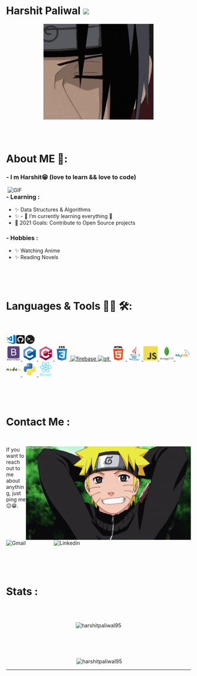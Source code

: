# Harshit Paliwal <img src="https://raw.githubusercontent.com/nakulbhati/nakulbhati/master/contain/Hi.gif" width="35px">

<div align="center">
<img hight="200" width="300" alt="GIF" align="center" src="https://github.com/harshitpaliwal95/harshitpaliwal95/blob/main/GIF/itachi-sharingan.gif">
</div>

</br>
</br>
</br>


# About ME 💬:

### - I m Harshit😁 (love to learn && love to code)

<img hight="400" width="500" alt="GIF" align="right" src="https://github.com/harshitpaliwal95/harshitpaliwal95/blob/main/GIF/333aa7192949f306823aa36bd6153d0e.gif">

### - Learning :
- ✨ Data Structures & Algorithms
- ✨ - 🌱 I’m currently learning everything 🤣
- 🥅 2021 Goals: Contribute to Open Source projects

### - Hobbies : 
- ✨ Watching Anime
- ✨ Reading Novels

</br>
</br>
</br>



# Languages & Tools 👨‍💻 🛠:
</br>

<p align="center">


<img align="left" alt="Visual Studio Code" width="26px" src="https://raw.githubusercontent.com/github/explore/80688e429a7d4ef2fca1e82350fe8e3517d3494d/topics/visual-studio-code/visual-studio-code.png" />
<img align="left" alt="GitHub" width="26px" src="https://github.com/harshitpaliwal95/harshitpaliwal95/blob/main/GIF/images.png" />
<img align="left" alt="Terminal" width="26px" src="https://raw.githubusercontent.com/github/explore/80688e429a7d4ef2fca1e82350fe8e3517d3494d/topics/terminal/terminal.png" />
</br>
<p align="left"> <a href="https://getbootstrap.com" target="_blank"> <img src="https://raw.githubusercontent.com/devicons/devicon/master/icons/bootstrap/bootstrap-plain-wordmark.svg" alt="bootstrap" width="40" height="40"/> </a> <a href="https://www.cprogramming.com/" target="_blank"> <img src="https://raw.githubusercontent.com/devicons/devicon/master/icons/c/c-original.svg" alt="c" width="40" height="40"/> </a> <a href="https://www.w3schools.com/cpp/" target="_blank"> <img src="https://raw.githubusercontent.com/devicons/devicon/master/icons/cplusplus/cplusplus-original.svg" alt="cplusplus" width="40" height="40"/> </a> <a href="https://www.w3schools.com/css/" target="_blank"> <img src="https://raw.githubusercontent.com/devicons/devicon/master/icons/css3/css3-original-wordmark.svg" alt="css3" width="40" height="40"/> </a> <a href="https://firebase.google.com/" target="_blank"> <img src="https://www.vectorlogo.zone/logos/firebase/firebase-icon.svg" alt="firebase" width="40" height="40"/> </a> <a href="https://git-scm.com/" target="_blank"> <img src="https://www.vectorlogo.zone/logos/git-scm/git-scm-icon.svg" alt="git" width="40" height="40"/> </a> <a href="https://www.w3.org/html/" target="_blank"> <img src="https://raw.githubusercontent.com/devicons/devicon/master/icons/html5/html5-original-wordmark.svg" alt="html5" width="40" height="40"/> </a> <a href="https://www.java.com" target="_blank"> <img src="https://raw.githubusercontent.com/devicons/devicon/master/icons/java/java-original.svg" alt="java" width="40" height="40"/> </a> <a href="https://developer.mozilla.org/en-US/docs/Web/JavaScript" target="_blank"> <img src="https://raw.githubusercontent.com/devicons/devicon/master/icons/javascript/javascript-original.svg" alt="javascript" width="40" height="40"/> </a> <a href="https://www.mongodb.com/" target="_blank"> <img src="https://raw.githubusercontent.com/devicons/devicon/master/icons/mongodb/mongodb-original-wordmark.svg" alt="mongodb" width="40" height="40"/> </a> <a href="https://www.mysql.com/" target="_blank"> <img src="https://raw.githubusercontent.com/devicons/devicon/master/icons/mysql/mysql-original-wordmark.svg" alt="mysql" width="40" height="40"/> </a> <a href="https://nodejs.org" target="_blank"> <img src="https://raw.githubusercontent.com/devicons/devicon/master/icons/nodejs/nodejs-original-wordmark.svg" alt="nodejs" width="40" height="40"/> </a> <a href="https://www.python.org" target="_blank"> <img src="https://raw.githubusercontent.com/devicons/devicon/master/icons/python/python-original.svg" alt="python" width="40" height="40"/> </a> <a href="https://reactjs.org/" target="_blank"> <img src="https://raw.githubusercontent.com/devicons/devicon/master/icons/react/react-original-wordmark.svg" alt="react" width="40" height="40"/> </a> </p>
</br>
</br>
</br>



# Contact Me :

<p>
 </br>

<div>
<img hight="320" width="450" align="right" alt="GIF" src="https://github.com/harshitpaliwal95/harshitpaliwal95/blob/main/GIF/smile-naruto.gif">


If you want to reach out to me about anything, just ping me 😉😁.

<a href="mailto:harshitpaliwal95@gmail.com">
 <img align="left" alt="Gmail" width="130" hight="100" src="https://github.com/Xx-Ashutosh-xX/Xx-Ashutosh-xX/blob/master/assets/icons/gmail.png" />
</a>
<a href="https://www.linkedin.com/in/harshit-paliwal-8302951b0/">
  <img align="left" alt="Linkedin" width="150" hight="100" src="https://github.com/Xx-Ashutosh-xX/Xx-Ashutosh-xX/blob/master/assets/icons/linkedin.png" />
</br>

</a>

 </p>
 </div>

</br>
</br>
</br>
</br>
</br>
</br>
</br>


# Stats :
</br>
</br>
<div align ="center">
 <p>
  <img  src="https://github-readme-stats.vercel.app/api/top-langs?username=harshitpaliwal95&show_icons=true&locale=en&layout=compact&theme=blue-green" alt="harshitpaliwal95" /></p>
</br>
</br>
</br>
<p>&nbsp;<img align="center" src="https://github-readme-stats.vercel.app/api?username=harshitpaliwal95&show_icons=true&theme=blue-green" alt="harshitpaliwal95" /></p>
</div>

*************
